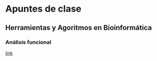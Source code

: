 # Apuntes de clase
## Herramientas y Agoritmos en Bioinformática 
### Análisis funcional
[link](https://amoyag.github.io/GeneID_Conversion.html)
